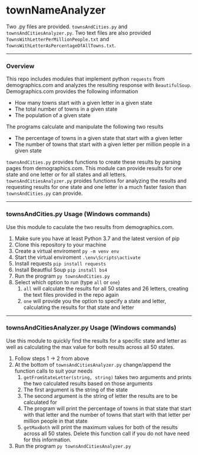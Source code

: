 # townNameAnalyzer 
Two .py files are provided. `townsAndCities.py` and `townsAndCitiesAnalyzer.py`. Two text files are also provided `TownsWithLetterPerMillionPeople.txt` and `TownsWithLetterAsPercentageOfAllTowns.txt`.

---
### Overview
This repo includes modules that implement python `requests` from demographics.com and analyzes the resulting response with `BeautifulSoup`. Demographics.com provides the following information
* How many towns start with a given letter in a given state
* The total number of towns in a given state
* The population of a given state

The programs calculate and manipulate the following two results
* The percentage of towns in a given state that start with a given letter
* The number of towns that start with a given letter per million people in a given state

`townsAndCities.py` provides functions to create these results by parsing pages from demographics.com. This module can provide results for one state and one letter or for all states and all letters. 
`townsAndCitiesAnalyzer.py` proides functions for analyzing the results and requesting results for one state and one letter in a much faster fasion than `townsAndCities.py` can provide.

---
### townsAndCities.py Usage (Windows commands)
Use this module to caculate the two results from demographics.com. 
1. Make sure you have at least Python 3.7 and the latest version of pip
1. Clone this repository to your machine
1. Create a virtual enviroment `py -m venv env`
1. Start the virtual enviroment `.\env\Scripts\activate`
1. Install requests `pip install requests`
2. Install Beautfiul Soup `pip install bs4`
1. Run the program `py townsAndCities.py`
1. Select which option to run (type `all` or `one`)
    1. `all` will calculate the results for all 50 states and 26 letters, creating the text files provided in the repo again
    1. `one` will provide you the option to specify a state and letter, calculating the results for that state and letter

---
### townsAndCitiesAnalyzer.py Usage (Windows commands)
Use this module to quickly find the results for a specific state and letter as well as calculating the max value for both results across all 50 states.
1. Follow steps 1 -> 2 from above
1. At the bottom of `townsAndCitiesAnalyzer.py` change/append the function calls to suit your needs
    1. `getFromStateLetter(string, string)` takes two arguments and prints the two calculated results based on those arguments
    1. The first argument is the string of the state
    1. The second argument is the string of letter the results are to be calculated for
    1. The program will print the percentage of towns in that state that start with that letter and the number of towns that start with that letter per million people in that state
    1. `getMaxBoth` will print the maximum values for both of the results across all 50 states. Delete this function call if you do not have need for this information.
1. Run the program `py townsAndCitiesAnalyzer.py`
